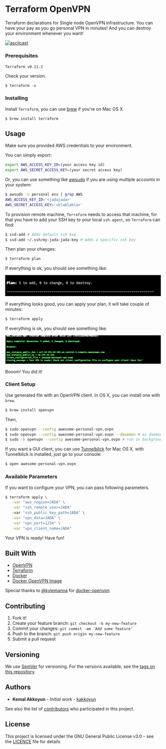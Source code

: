 # Terraform OpenVPN

Terraform declarations for Single node OpenVPN infrastructure.
You can have your pay as you go personal VPN in minutes! And you can destroy your environment whenever you want!

[![asciicast](https://asciinema.org/a/I7rlhVKvHjf4KuNWYjCzpc0ir.png)](https://asciinema.org/a/I7rlhVKvHjf4KuNWYjCzpc0ir?autoplay=1)

### Prerequisites

`Terraform v0.11.3`

Check your version.

```
$ terraform -v

```

### Installing

Install `Terraform`, you can use [brew](https://brew.sh/) if you're on Mac OS X.

```
$ brew install terraform
```

## Usage

Make sure you provided AWS credentials to your environment.

You can simply export:
```Bash
export AWS_ACCESS_KEY_ID=(your access key id)
export AWS_SECRET_ACCESS_KEY=(your secret access key)
```

Or, you can use something like [awsudo](https://github.com/makethunder/awsudo) if you are using multiple accounts in your system:
```Bash
$ awsudo -u personal env | grep AWS
AWS_ACCESS_KEY_ID='<jadajada>'
AWS_SECRET_ACCESS_KEY='<blablabla>'
```

To provision remote machine, `Terraform` needs to access that machine, for that you have to add your SSH key to your local `ssh-agent`, so `Terraform` can find:

```Bash
$ ssd-add # Adds default ssh key
$ ssd-add ~/.ssh/my-jada-jada-key # Adds a specific ssh key
```

Then plan your changes:
```Bash
$ terraform plan
```
If everything is ok, you should see something like:

![after_plan](assets/after_plan.png)

If everything looks good, you can apply your plan, it will take couple of minutes:

```Bash
$ terraform apply
```

If everything is ok, you should see something like:

![after_apply](assets/after_apply.png)

Booom! You did it!

### Client Setup

Use generated file with an OpenVPN client. In OS X, you can install one with `brew`.
```Bash
$ brew install openvpn
```

Then,

```Bash
$ sudo openvpn --config awesome-personal-vpn.ovpn
$ sudo openvpn --config awesome-personal-vpn.ovpn --deaemon # as daemon
$ sudo -b openvpn --config awesome-personal-vpn.ovpn # run in background
```

If you want a GUI client, you can use [Tunnelblick](https://openvpn.net/index.php/access-server/docs/admin-guides/183-how-to-connect-to-access-server-from-a-mac.html) for Mac OS X, with Tunnelblick is installed, just go to your console:

```Bash
$ open awesome-personal-vpn.ovpn
```

### Available Parameters

If you want to configure your VPN, you can pass following parameters.

```Bash
$ terraform apply \
   -var "aws_region=JADA" \
   -var "ssh_remote_user=JADA"
   -var "ssh_public_key_path=JADA" \
   -var "vpn_data=JADA" \
   -var "vpn_port=1234" \
   -var "vpn_client_name=JADA"
```

Your VPN is ready! Have fun!

## Built With

* [OpenVPN](https://openvpn.net/)
* [Terraform](https://www.terraform.io/)
* [Docker](https://www.docker.com/)
* [Docker OpenVPN Image](https://hub.docker.com/r/kylemanna/openvpn/)

Special thanks to [@kylemanna](https://github.com/kylemanna) for [docker-openvpn](https://github.com/kylemanna/docker-openvpn)

## Contributing

1. Fork it!
2. Create your feature branch: `git checkout -b my-new-feature`
3. Commit your changes: `git commit -am 'Add some feature'`
4. Push to the branch: `git push origin my-new-feature`
5. Submit a pull request

## Versioning

We use [SemVer](http://semver.org/) for versioning. For the versions available, see the [tags on this repository](https://github.com/kakkoyun/terraform-openvpn/tags).

## Authors

* **Kemal Akkoyun** - *Initial work* - [kakkoyun](https://github.com/kakkoyun)

See also the list of [contributors](https://github.com/kakkoyun/terraform-openvpn/contributors) who participated in this project.

## License

This project is licensed under the GNU General Public License v3.0 - see the [LICENCE](LICENCE) file for details
